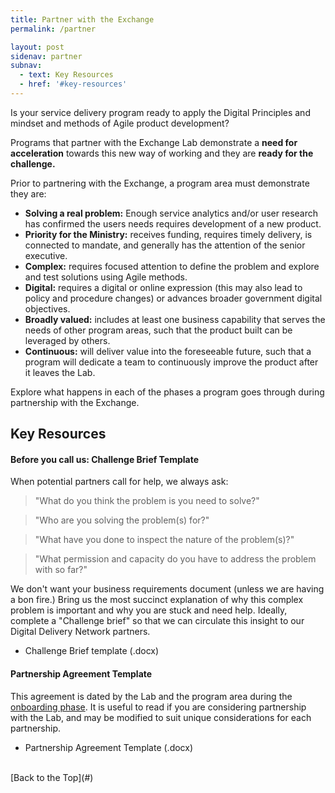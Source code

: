 ```yaml
---
title: Partner with the Exchange
permalink: /partner

layout: post
sidenav: partner
subnav:
  - text: Key Resources
  - href: '#key-resources'
---
```

Is your service delivery program ready to apply the Digital Principles and mindset and methods of Agile product development?

Programs that partner with the Exchange Lab demonstrate a **need for acceleration** towards this new way of working and they are **ready for the challenge.**

Prior to partnering with the Exchange, a program area must demonstrate they are:

- **Solving a real problem:** Enough service analytics and/or user research has confirmed the users needs requires development of a new product.
- **Priority for the Ministry:** receives funding, requires timely delivery, is connected to mandate, and generally has the attention of the senior executive.
- **Complex:** requires focused attention to define the problem and explore and test solutions using Agile methods.
- **Digital:** requires a digital or online expression (this may also lead to policy and procedure changes) or advances broader government digital objectives.
- **Broadly valued:** includes at least one business capability that serves the needs of other program areas, such that the product built can be leveraged by others.
- **Continuous:** will deliver value into the foreseeable future, such that a program will dedicate a team to continuously improve the product after it leaves the Lab.

Explore what happens in each of the phases a program goes through during partnership with the Exchange. 

## Key Resources

#### Before you call us: Challenge Brief Template
When potential partners call for help, we always ask:
> "What do you think the problem is you need to solve?"

> "Who are you solving the problem(s) for?"

> "What have you done to inspect the nature of the problem(s)?"

> "What permission and capacity do you have to address the problem with so far?"

We don't want your business requirements document (unless we are having a bon fire.) Bring us the most succinct explanation of why this complex problem is important and why you are stuck and need help. Ideally, complete a "Challenge brief" so that we can circulate this insight to our Digital Delivery Network partners.
- Challenge Brief template (.docx)

#### Partnership Agreement Template
This agreement is dated by the Lab and the program area during the [onboarding phase](/discover). It is useful to read if you are considering partnership with the Lab, and may be modified to suit unique considerations for each partnership.
- Partnership Agreement Template (.docx)

<br/>
[Back to the Top](#)
